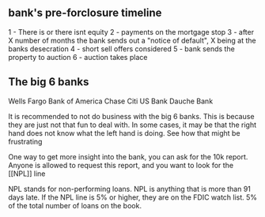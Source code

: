## bank's pre-forclosure timeline 

1 - There is or there isnt equity
2 - payments on the mortgage stop 
3 - after X number of months the bank sends out a "notice of default", X being at the banks desecration
4 - short sell offers considered 
5 - bank sends the property to auction 
6 - auction takes place 


## The big 6 banks

Wells Fargo 
Bank of America
Chase 
Citi
US Bank
Dauche Bank


It is recommended to not do business with the big 6 banks. This is because they are just not that fun to deal with. In some cases, it may be that the right hand does not know what the left hand is doing. See how that might be frustrating


One way to get more insight into the bank, you can ask for the 10k report. Anyone is allowed to request this report, and you want to look for the [[NPL]] line

NPL stands for non-performing loans. NPL is anything that is more than 91 days late. If the NPL line is 5% or higher, they are on the FDIC watch list. 5% of the total number of loans on the book. 

